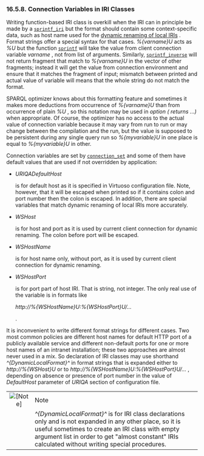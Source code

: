 <div>

<div>

<div>

<div>

### 16.5.8. Connection Variables in IRI Classes

</div>

</div>

</div>

Writing function-based IRI class is overkill when the IRI can in
principle be made by a
<a href="fn_sprintf_iri.html" class="link" title="sprintf_iri"><code
class="function">sprintf_iri</code></a> but the format should contain
some context-specific data, such as host name used for the
<a href="ch-rdfandsparql.html#rdfdynamiclocal" class="link"
title="16.1.8. Dynamic Renaming of Local IRI&#39;s">dynamic renaming of
local IRIs</a> . Format strings offer a special syntax for that cases.
<span class="emphasis">*%{varname}U*</span> acts as
<span class="emphasis">*%U*</span> but the function
<a href="fn_sprintf.html" class="link" title="sprintf"><code
class="function">sprintf</code></a> will take the value from client
connection variable <span class="emphasis">*varname*</span> , not from
list of arguments. Similarly,
<a href="fn_sprintf_inverse.html" class="link"
title="sprintf_inverse"><code
class="function">sprintf_inverse</code></a> will not return fragment
that match to <span class="emphasis">*%{varname}U*</span> in the vector
of other fragments; instead it will get the value from connection
environment and ensure that it matches the fragment of input; mismatch
between printed and actual value of variable will means that the whole
string do not match the format.

SPARQL optimizer knows about this formatting feature and sometimes it
makes more deductions from occurrence of
<span class="emphasis">*%{varname}U*</span> than from occurrence of
plain <span class="emphasis">*%U*</span> , so this notation may be used
in <span class="emphasis">*option ( returns ...)*</span> when
appropriate. Of course, the optimizer has no access to the actual value
of connection variable because it may vary from run to run or may change
between the compilation and the run, but the value is supposed to be
persistent during any single query run so
<span class="emphasis">*%{myvariable}U*</span> in one place is equal to
<span class="emphasis">*%{myvariable}U*</span> in other.

Connection variables are set by
<a href="fn_connection_set.html" class="link"
title="connection_set"><code class="function">connection_set</code></a>
and some of them have default values that are used if not overridden by
application:

<div>

- <span class="emphasis">*URIQADefaultHost*</span>

  is for default host as it is specified in Virtuoso configuration file.
  Note, however, that it will be escaped when printed so if it contains
  colon and port number then the colon is escaped. In addition, there
  are special variables that match dynamic renaming of local IRIs more
  accurately.

- <span class="emphasis">*WSHost*</span>

  is for host and port as it is used by current client connection for
  dynamic renaming. The colon before port will be escaped.

- <span class="emphasis">*WSHostName*</span>

  is for host name only, without port, as it is used by current client
  connection for dynamic renaming.

- <span class="emphasis">*WSHostPort*</span>

  is for port part of host IRI. That is string, not integer. The only
  real use of the variable is in formats like

  <span class="emphasis">*http://%{WSHostName}U:%{WSHostPort}U/...*</span>

  .

</div>

It is inconvenient to write different format strings for different
cases. Two most common policies are different host names for default
HTTP port of a publicly available service and different non-default
ports for one or more host names of an intranet installation; these two
approaches are almost never used in a mix. So declaration of IRI classes
may use shorthand <span class="emphasis">*^{DynamicLocalFormat}^*</span>
in format strings that is expanded either to
<span class="emphasis">*http://%{WSHost}U*</span> or to
<span class="emphasis">*http://%{WSHostName}U:%{WSHostPort}U/...*</span>
, depending on absence or presence of port number in the value of
<span class="emphasis">*DefaultHost*</span> parameter of
<span class="emphasis">*URIQA*</span> section of configuration file.

<div>

|                              |                                                                                                                                                                                                                                                                                                   |
|:----------------------------:|:--------------------------------------------------------------------------------------------------------------------------------------------------------------------------------------------------------------------------------------------------------------------------------------------------|
| ![\[Note\]](images/note.png) | Note                                                                                                                                                                                                                                                                                              |
|                              | <span class="emphasis">*^{DynamicLocalFormat}^*</span> is for IRI class declarations only and is not expanded in any other place, so it is useful sometimes to create an IRI class with empty argument list in order to get "almost constant" IRIs calculated without writing special procedures. |

</div>

</div>
